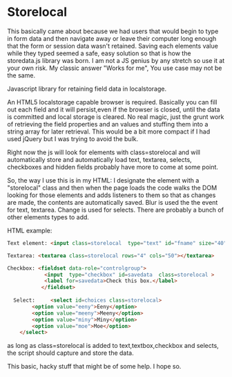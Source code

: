 # Storelocal
This basically came about because we had users that would begin to type in form data and then navigate away or leave their computer long enough that the form or session data wasn't retained.  Saving each elements value while they typed seemed a safe, easy solution so that is how the storedata.js library was born.  I am not a JS genius by any stretch so use it at your own risk.  My classic answer "Works for me",  You use case may not be the same.

Javascript library for retaining field data in localstorage.

An HTML5 localstorage capable browser is required.  Basically you can fill out each field and it will persist,even if the browser is closed, until the data is committed and local storage is cleared.  No real magic, just the grunt work of retrieving the field properties and an values and stuffing them into a string array for later retrieval.  This would be a bit more compact if I had used jQuery but I was trying to avoid the bulk.

Right now the js will look for elements with class=storelocal and will automatically store and automatically load text, textarea, selects, checkboxes and hidden fields probably have more to come at some point.

So, the way I use this is in my HTML:  I designate the element with a "storelocal" class and then when the page loads the code walks the DOM looking for those elements and adds listeners to them so that as changes are made, the contents are automatically saved.  Blur is used the the event for text, textarea.  Change is used for selects.  There are probably a bunch of other elements types to add.

HTML example:
```html
Text element: <input class=storelocal  type="text" id="fname" size="40" maxlength="64">

Textarea: <textarea class=storelocal rows="4" cols="50"></textarea>

Checkbox: <fieldset data-role="controlgroup">
    		<input  type="checkbox" id=savedata  class=storelocal >
    		<label for=savedata>Check this box.</label>
    	   </fieldset>
    	   
  Select:     <select id=choices class=storelocal>
  		<option value="eeny">Eeny</option>
  		<option value="meeny">Meeny</option>
  		<option value="miny">Miny</option>
  		<option value="moe">Moe</option>
	</select>
```
as long as class=storelocal is added to text,textbox,checkbox and selects, the script should capture and store the data.


This basic, hacky stuff that might be of some help.  I hope so.
